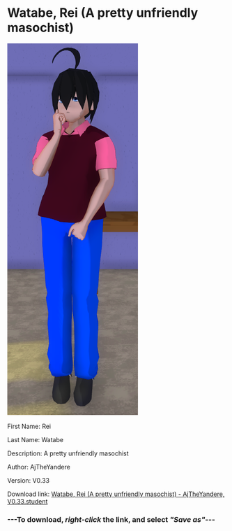 # Watabe, Rei (A pretty unfriendly masochist)

<img src = "https://raw.githubusercontent.com/Arbiter1223/Daigaku-Gurashi-Custom-Students/master/Students/Files/Watabe%2C%20Rei%20(A%20pretty%20unfriendly%20masochist).png">

First Name: Rei

Last Name: Watabe

Description: A pretty unfriendly masochist

Author: AjTheYandere

Version: V0.33

Download link: <a href="https://raw.githubusercontent.com/Arbiter1223/Daigaku-Gurashi-Custom-Students/master/Students/Files/Watabe%2C%20Rei%20(A%20pretty%20unfriendly%20masochist)%20-%20AjTheYandere%2C%20V0.33.student">Watabe, Rei (A pretty unfriendly masochist) - AjTheYandere, V0.33.student</a>

### ---**To download, _right-click_ the link, and select _"Save as"_**---
